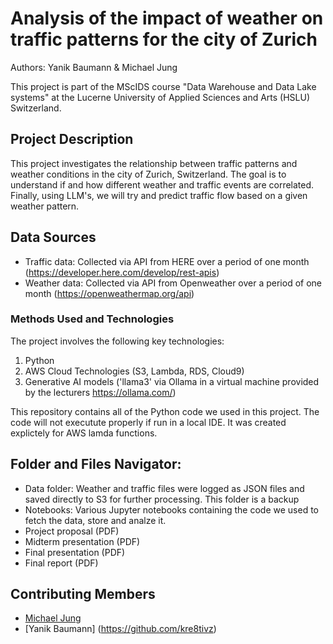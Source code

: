 # Analysis of the impact of weather on traffic patterns for the city of Zurich

Authors: Yanik Baumann & Michael Jung

This project is part of the MScIDS course "Data Warehouse and Data Lake systems" at the Lucerne University of Applied Sciences and Arts (HSLU) Switzerland.


## Project Description

This project investigates the relationship between traffic patterns and weather conditions in the city of Zurich, Switzerland.
The goal is to understand if and how different weather and traffic events are correlated.
Finally, using LLM's, we will try and predict traffic flow based on a given weather pattern.

## Data Sources
- Traffic data: Collected via API from HERE over a period of one month (https://developer.here.com/develop/rest-apis)
- Weather data: Collected via API from Openweather over a period of one month (https://openweathermap.org/api)


### Methods Used and Technologies

The project involves the following key technologies:

1. Python
2. AWS Cloud Technologies (S3, Lambda, RDS, Cloud9)
3. Generative AI models ('llama3' via Ollama in a virtual machine provided by the lecturers https://ollama.com/)

This repository contains all of the Python code we used in this project.
The code will not executute properly if run in a local IDE. It was created explictely for AWS lamda functions.


## Folder and Files Navigator:

- Data folder: Weather and traffic files were logged as JSON files and saved directly to S3 for further processing. This folder is a backup
- Notebooks: Various Jupyter notebooks containing the code we used to fetch the data, store and analze it.
- Project proposal (PDF)
- Midterm presentation (PDF)
- Final presentation (PDF)
- Final report (PDF)


## Contributing Members

 - [Michael Jung](https://github.com/MJ-HSLU)
 - [Yanik Baumann] (https://github.com/kre8tivz)
